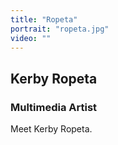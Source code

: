 ```yaml
---
title: "Ropeta"
portrait: "ropeta.jpg"
video: ""
---
```


## Kerby Ropeta
### Multimedia Artist

Meet Kerby Ropeta.